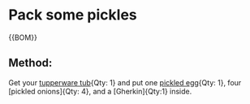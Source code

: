 

[Tupperware tubs]:Parts.yaml#Tupperware "{TotalQty: 1,Cat:Container}"
[pickled egg]: Parts/PickledEgg.md "{TotalQty: 1}"

# Pack some pickles

{{BOM}}

## Method:

Get your [tupperware tub][Tupperware tubs]{Qty: 1} and put one [pickled egg]{Qty: 1}, four [pickled onions]{Qty: 4}, and a [Gherkin]{Qty:1} inside.



